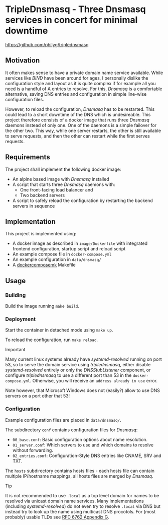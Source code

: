 # TripleDnsmasq - Three Dnsmasq services in concert for minimal downtime

https://github.com/philyg/triplednsmasq

## Motivation

It often makes sense to have a private domain name service available. While services like _BIND_ have been around for ages, I personally dislike the configuration style and layout as it is quite complex if for example all you need is a handful of A entries to resolve. For this, _Dnsmasq_ is a comfortable alternative, saving DNS entries and configuration in simple line-wise configuration files.

However, to reload the configuration, _Dnsmasq_ has to be restarted. This could lead to a short downtime of the DNS which is undesireable. This project therefore consists of a docker image that runs three _Dnsmasq_ daemons instead of only one. One of the daemons is a simple failover for the other two. This way, while one server restarts, the other is still available to serve requests, and then the other can restart while the first serves requests.

## Requirements

The project shall implement the following docker image:
- An alpine based image with _Dnsmasq_ installed
- A script that starts three _Dnsmasq_ daemons with:
  - One front-facing load balancer and
  - Two backend servers
- A script to safely reload the configuration by restarting the backend servers in sequence

## Implementation

This project is implemented using:
- A docker image as described in `image/Dockerfile` with integrated frontend configuration, startup script and reload script
- An example compose file in `docker-compose.yml`
- An example configuration in `data/dnsmasq/`
- A [dockercomposemk](https://github.com/philyg/dockercomposemk) Makefile

## Usage

### Building

Build the image running `make build`.

### Deployment

Start the container in detached mode using `make up`.

To reload the configuration, run `make reload`.

> [!IMPORTANT]
> Many current linux systems already have _systemd-resolved_ running on port 53, so to serve the domain service using _triplednsmasq_, either disable _systemd-resolved_ entirely or only the _DNSStubListener_ component, or configure _triplednsmasq_ to use a different port than 53 in the `docker-compose.yml`. Otherwise, you will receive an `address already in use` error.
>
> Note however, that Microsoft Windows does not (easily?) allow to use DNS servers on a port other that 53!

### Configuration

Example configuration files are placed in `data/dnsmasq/`.

The subdirectory `conf` contains configuration files for _Dnsmasq_:
- `00_base.conf`: Basic configuration options about name resolution.
- `01_server.conf`: Which servers to use and which domains to resolve without forwarding.
- `02_entries.conf`: Configuration-Style DNS entries like CNAME, SRV and TXT.

The `hosts` subdirectory contains hosts files - each hosts file can contain multiple IP/hostname mappings, all hosts files are merged by _Dnsmasq_.

> [!TIP]
> It is not recommended to use `.local` as a top level domain for names to be resolved via unicast domain name services. Many implementations (including _systemd-resolved_) do not even try to resolve `.local` via DNS but instead try to look up the name using multicast DNS procotols. For (most probably) usable TLDs see [RFC 6762 Appendix G](https://www.rfc-editor.org/rfc/rfc6762#appendix-G).